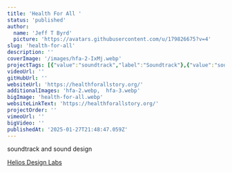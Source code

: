 ```yaml
---
title: 'Health For All '
status: 'published'
author:
  name: 'Jeff T Byrd'
  picture: 'https://avatars.githubusercontent.com/u/179826675?v=4'
slug: 'health-for-all'
description: ''
coverImage: '/images/hfa-2-IxMj.webp'
projectTags: [{"value":"soundtrack","label":"Soundtrack"},{"value":"soundDesign","label":"Sound Design"}]
videoUrl: ''
gitHubUrl: ''
websiteUrl: 'https://healthforallstory.org/'
additionalImages: 'hfa-2.webp,  hfa-3.webp'
bigImage: 'health-for-all.webp'
websiteLinkText: 'https://healthforallstory.org/'
projectOrder: ''
vimeoUrl: ''
bigVideo: ''
publishedAt: '2025-01-27T21:48:47.059Z'
---
```


soundtrack and sound design

[Helios Design Labs](https://heliosdesignlabs.com/work/health-for-all/)
